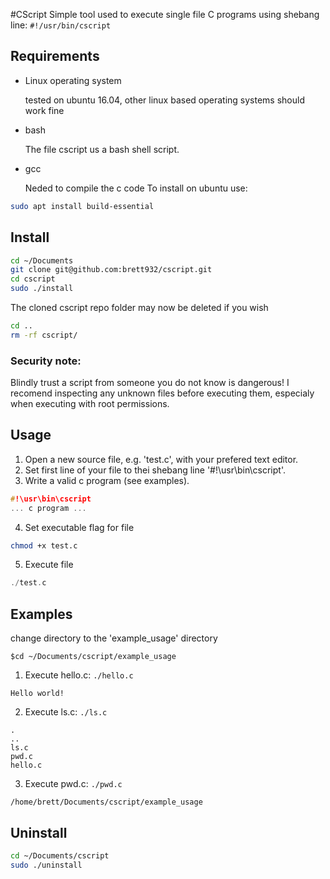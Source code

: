 #CScript
Simple tool used to execute single file C programs using shebang line: `#!/usr/bin/cscript`
## Requirements
* Linux operating system 

  tested on ubuntu 16.04, other linux based operating systems should work fine

* bash

  The file cscript us a bash shell script.

* gcc

  Neded to compile the c code
  To install on ubuntu use:
```bash
sudo apt install build-essential
```
## Install
```bash
cd ~/Documents
git clone git@github.com:brett932/cscript.git
cd cscript
sudo ./install
```
The cloned cscript repo folder may now be deleted if you wish
```bash
cd ..
rm -rf cscript/
```
### Security note:
Blindly trust a script from someone you do not know is dangerous!
I recomend inspecting any unknown files before executing them, especialy when executing with root permissions.
## Usage
1. Open a new source file, e.g. 'test.c', with your prefered text editor.
2. Set first line of your file to thei shebang line '#!\usr\bin\cscript'.
3. Write a valid c program (see examples).
```c
#!\usr\bin\cscript
... c program ...
```
4. Set executable flag for file
```bash
chmod +x test.c
```
5. Execute file
```c
./test.c
```
## Examples
change directory to the 'example\_usage' directory
```shell
$cd ~/Documents/cscript/example_usage
```
1. Execute hello.c: `./hello.c`
```
Hello world!
```
2. Execute ls.c: `./ls.c`
```
.
..
ls.c
pwd.c
hello.c
```
3. Execute pwd.c: `./pwd.c`
```
/home/brett/Documents/cscript/example_usage
```
## Uninstall
```bash
cd ~/Documents/cscript
sudo ./uninstall
```
